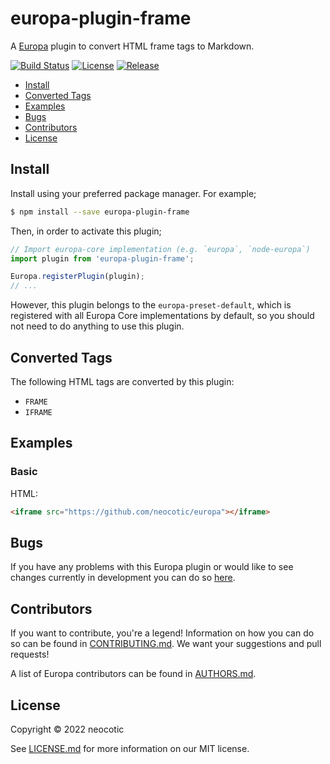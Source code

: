 # europa-plugin-frame

A [Europa](https://github.com/neocotic/europa) plugin to convert HTML frame tags to Markdown.

[![Build Status](https://img.shields.io/github/workflow/status/neocotic/europa/CI/develop?style=flat-square)](https://github.com/neocotic/europa/actions/workflows/ci.yml)
[![License](https://img.shields.io/npm/l/europa-plugin-frame.svg?style=flat-square)](https://github.com/neocotic/europa/raw/main/packages/europa-plugin-frame/LICENSE.md)
[![Release](https://img.shields.io/npm/v/europa-plugin-frame.svg?style=flat-square)](https://npmjs.com/package/europa-plugin-frame)

* [Install](#install)
* [Converted Tags](#converted-tags)
* [Examples](#examples)
* [Bugs](#bugs)
* [Contributors](#contributors)
* [License](#license)

## Install

Install using your preferred package manager. For example;

``` bash
$ npm install --save europa-plugin-frame
```

Then, in order to activate this plugin;

``` javascript
// Import europa-core implementation (e.g. `europa`, `node-europa`)
import plugin from 'europa-plugin-frame';

Europa.registerPlugin(plugin);
// ...
```

However, this plugin belongs to the `europa-preset-default`, which is registered with all Europa Core implementations by default,
so you should not need to do anything to use this plugin.

## Converted Tags

The following HTML tags are converted by this plugin:

* `FRAME`
* `IFRAME`

## Examples

### Basic

HTML:

``` html
<iframe src="https://github.com/neocotic/europa"></iframe>
```

## Bugs

If you have any problems with this Europa plugin or would like to see changes currently in development you can do so
[here](https://github.com/neocotic/europa/issues).

## Contributors

If you want to contribute, you're a legend! Information on how you can do so can be found in
[CONTRIBUTING.md](https://github.com/neocotic/europa/blob/main/CONTRIBUTING.md). We want your suggestions and pull
requests!

A list of Europa contributors can be found in [AUTHORS.md](https://github.com/neocotic/europa/blob/main/AUTHORS.md).

## License

Copyright © 2022 neocotic

See [LICENSE.md](https://github.com/neocotic/europa/raw/main/packages/europa-plugin-frame/LICENSE.md) for more information on
our MIT license.

